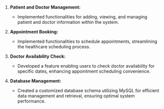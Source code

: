 
1. **Patient and Doctor Management:**
   - Implemented functionalities for adding, viewing, and managing patient and doctor information within the system.

2. **Appointment Booking:**
   - Implemented functionalities to schedule appointments, streamlining the healthcare scheduling process.

3. **Doctor Availability Check:**
   - Developed a feature enabling users to check doctor availability for specific dates, enhancing appointment scheduling convenience.

4. **Database Management:**
   - Created a customized database schema utilizing MySQL for efficient data management and retrieval, ensuring optimal system performance.
